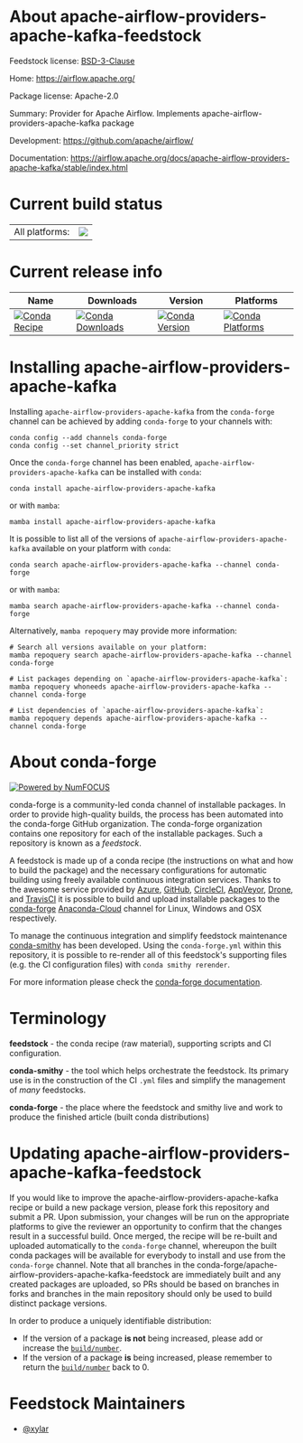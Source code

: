 About apache-airflow-providers-apache-kafka-feedstock
=====================================================

Feedstock license: [BSD-3-Clause](https://github.com/conda-forge/apache-airflow-providers-apache-kafka-feedstock/blob/main/LICENSE.txt)

Home: https://airflow.apache.org/

Package license: Apache-2.0

Summary: Provider for Apache Airflow. Implements apache-airflow-providers-apache-kafka package

Development: https://github.com/apache/airflow/

Documentation: https://airflow.apache.org/docs/apache-airflow-providers-apache-kafka/stable/index.html

Current build status
====================


<table><tr><td>All platforms:</td>
    <td>
      <a href="https://dev.azure.com/conda-forge/feedstock-builds/_build/latest?definitionId=20148&branchName=main">
        <img src="https://dev.azure.com/conda-forge/feedstock-builds/_apis/build/status/apache-airflow-providers-apache-kafka-feedstock?branchName=main">
      </a>
    </td>
  </tr>
</table>

Current release info
====================

| Name | Downloads | Version | Platforms |
| --- | --- | --- | --- |
| [![Conda Recipe](https://img.shields.io/badge/recipe-apache--airflow--providers--apache--kafka-green.svg)](https://anaconda.org/conda-forge/apache-airflow-providers-apache-kafka) | [![Conda Downloads](https://img.shields.io/conda/dn/conda-forge/apache-airflow-providers-apache-kafka.svg)](https://anaconda.org/conda-forge/apache-airflow-providers-apache-kafka) | [![Conda Version](https://img.shields.io/conda/vn/conda-forge/apache-airflow-providers-apache-kafka.svg)](https://anaconda.org/conda-forge/apache-airflow-providers-apache-kafka) | [![Conda Platforms](https://img.shields.io/conda/pn/conda-forge/apache-airflow-providers-apache-kafka.svg)](https://anaconda.org/conda-forge/apache-airflow-providers-apache-kafka) |

Installing apache-airflow-providers-apache-kafka
================================================

Installing `apache-airflow-providers-apache-kafka` from the `conda-forge` channel can be achieved by adding `conda-forge` to your channels with:

```
conda config --add channels conda-forge
conda config --set channel_priority strict
```

Once the `conda-forge` channel has been enabled, `apache-airflow-providers-apache-kafka` can be installed with `conda`:

```
conda install apache-airflow-providers-apache-kafka
```

or with `mamba`:

```
mamba install apache-airflow-providers-apache-kafka
```

It is possible to list all of the versions of `apache-airflow-providers-apache-kafka` available on your platform with `conda`:

```
conda search apache-airflow-providers-apache-kafka --channel conda-forge
```

or with `mamba`:

```
mamba search apache-airflow-providers-apache-kafka --channel conda-forge
```

Alternatively, `mamba repoquery` may provide more information:

```
# Search all versions available on your platform:
mamba repoquery search apache-airflow-providers-apache-kafka --channel conda-forge

# List packages depending on `apache-airflow-providers-apache-kafka`:
mamba repoquery whoneeds apache-airflow-providers-apache-kafka --channel conda-forge

# List dependencies of `apache-airflow-providers-apache-kafka`:
mamba repoquery depends apache-airflow-providers-apache-kafka --channel conda-forge
```


About conda-forge
=================

[![Powered by
NumFOCUS](https://img.shields.io/badge/powered%20by-NumFOCUS-orange.svg?style=flat&colorA=E1523D&colorB=007D8A)](https://numfocus.org)

conda-forge is a community-led conda channel of installable packages.
In order to provide high-quality builds, the process has been automated into the
conda-forge GitHub organization. The conda-forge organization contains one repository
for each of the installable packages. Such a repository is known as a *feedstock*.

A feedstock is made up of a conda recipe (the instructions on what and how to build
the package) and the necessary configurations for automatic building using freely
available continuous integration services. Thanks to the awesome service provided by
[Azure](https://azure.microsoft.com/en-us/services/devops/), [GitHub](https://github.com/),
[CircleCI](https://circleci.com/), [AppVeyor](https://www.appveyor.com/),
[Drone](https://cloud.drone.io/welcome), and [TravisCI](https://travis-ci.com/)
it is possible to build and upload installable packages to the
[conda-forge](https://anaconda.org/conda-forge) [Anaconda-Cloud](https://anaconda.org/)
channel for Linux, Windows and OSX respectively.

To manage the continuous integration and simplify feedstock maintenance
[conda-smithy](https://github.com/conda-forge/conda-smithy) has been developed.
Using the ``conda-forge.yml`` within this repository, it is possible to re-render all of
this feedstock's supporting files (e.g. the CI configuration files) with ``conda smithy rerender``.

For more information please check the [conda-forge documentation](https://conda-forge.org/docs/).

Terminology
===========

**feedstock** - the conda recipe (raw material), supporting scripts and CI configuration.

**conda-smithy** - the tool which helps orchestrate the feedstock.
                   Its primary use is in the construction of the CI ``.yml`` files
                   and simplify the management of *many* feedstocks.

**conda-forge** - the place where the feedstock and smithy live and work to
                  produce the finished article (built conda distributions)


Updating apache-airflow-providers-apache-kafka-feedstock
========================================================

If you would like to improve the apache-airflow-providers-apache-kafka recipe or build a new
package version, please fork this repository and submit a PR. Upon submission,
your changes will be run on the appropriate platforms to give the reviewer an
opportunity to confirm that the changes result in a successful build. Once
merged, the recipe will be re-built and uploaded automatically to the
`conda-forge` channel, whereupon the built conda packages will be available for
everybody to install and use from the `conda-forge` channel.
Note that all branches in the conda-forge/apache-airflow-providers-apache-kafka-feedstock are
immediately built and any created packages are uploaded, so PRs should be based
on branches in forks and branches in the main repository should only be used to
build distinct package versions.

In order to produce a uniquely identifiable distribution:
 * If the version of a package **is not** being increased, please add or increase
   the [``build/number``](https://docs.conda.io/projects/conda-build/en/latest/resources/define-metadata.html#build-number-and-string).
 * If the version of a package **is** being increased, please remember to return
   the [``build/number``](https://docs.conda.io/projects/conda-build/en/latest/resources/define-metadata.html#build-number-and-string)
   back to 0.

Feedstock Maintainers
=====================

* [@xylar](https://github.com/xylar/)

